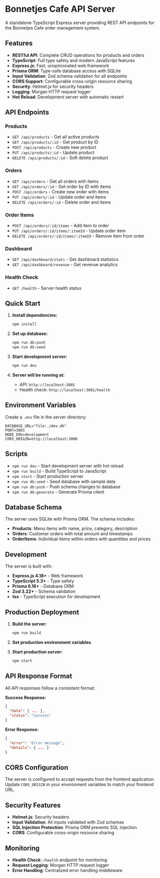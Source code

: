 # Bonnetjes Cafe API Server

A standalone TypeScript Express server providing REST API endpoints for the Bonnetjes Cafe order management system.

## Features

- **RESTful API**: Complete CRUD operations for products and orders
- **TypeScript**: Full type safety and modern JavaScript features
- **Express.js**: Fast, unopinionated web framework
- **Prisma ORM**: Type-safe database access with SQLite
- **Input Validation**: Zod schema validation for all endpoints
- **CORS Support**: Configurable cross-origin resource sharing
- **Security**: Helmet.js for security headers
- **Logging**: Morgan HTTP request logger
- **Hot Reload**: Development server with automatic restart

## API Endpoints

### Products
- `GET /api/products` - Get all active products
- `GET /api/products/:id` - Get product by ID
- `POST /api/products` - Create new product
- `PUT /api/products/:id` - Update product
- `DELETE /api/products/:id` - Soft delete product

### Orders
- `GET /api/orders` - Get all orders with items
- `GET /api/orders/:id` - Get order by ID with items
- `POST /api/orders` - Create new order with items
- `PUT /api/orders/:id` - Update order and items
- `DELETE /api/orders/:id` - Delete order and items

### Order Items
- `POST /api/orders/:id/items` - Add item to order
- `PUT /api/orders/:id/items/:itemId` - Update order item
- `DELETE /api/orders/:id/items/:itemId` - Remove item from order

### Dashboard
- `GET /api/dashboard/stats` - Get dashboard statistics
- `GET /api/dashboard/revenue` - Get revenue analytics

### Health Check
- `GET /health` - Server health status

## Quick Start

1. **Install dependencies:**
   ```bash
   npm install
   ```

2. **Set up database:**
   ```bash
   npm run db:push
   npm run db:seed
   ```

3. **Start development server:**
   ```bash
   npm run dev
   ```

4. **Server will be running at:**
   - API: `http://localhost:3001`
   - Health check: `http://localhost:3001/health`

## Environment Variables

Create a `.env` file in the server directory:

```env
DATABASE_URL="file:./dev.db"
PORT=3001
NODE_ENV=development
CORS_ORIGIN=http://localhost:3000
```

## Scripts

- `npm run dev` - Start development server with hot reload
- `npm run build` - Build TypeScript to JavaScript
- `npm start` - Start production server
- `npm run db:seed` - Seed database with sample data
- `npm run db:push` - Push schema changes to database
- `npm run db:generate` - Generate Prisma client

## Database Schema

The server uses SQLite with Prisma ORM. The schema includes:

- **Products**: Menu items with name, price, category, description
- **Orders**: Customer orders with total amount and timestamps
- **OrderItems**: Individual items within orders with quantities and prices

## Development

The server is built with:

- **Express.js 4.18+** - Web framework
- **TypeScript 5.3+** - Type safety
- **Prisma 6.16+** - Database ORM
- **Zod 3.22+** - Schema validation
- **tsx** - TypeScript execution for development

## Production Deployment

1. **Build the server:**
   ```bash
   npm run build
   ```

2. **Set production environment variables**

3. **Start production server:**
   ```bash
   npm start
   ```

## API Response Format

All API responses follow a consistent format:

**Success Response:**
```json
{
  "data": { ... },
  "status": "success"
}
```

**Error Response:**
```json
{
  "error": "Error message",
  "details": { ... }
}
```

## CORS Configuration

The server is configured to accept requests from the frontend application. Update `CORS_ORIGIN` in your environment variables to match your frontend URL.

## Security Features

- **Helmet.js**: Security headers
- **Input Validation**: All inputs validated with Zod schemas
- **SQL Injection Protection**: Prisma ORM prevents SQL injection
- **CORS**: Configurable cross-origin resource sharing

## Monitoring

- **Health Check**: `/health` endpoint for monitoring
- **Request Logging**: Morgan HTTP request logger
- **Error Handling**: Centralized error handling middleware
